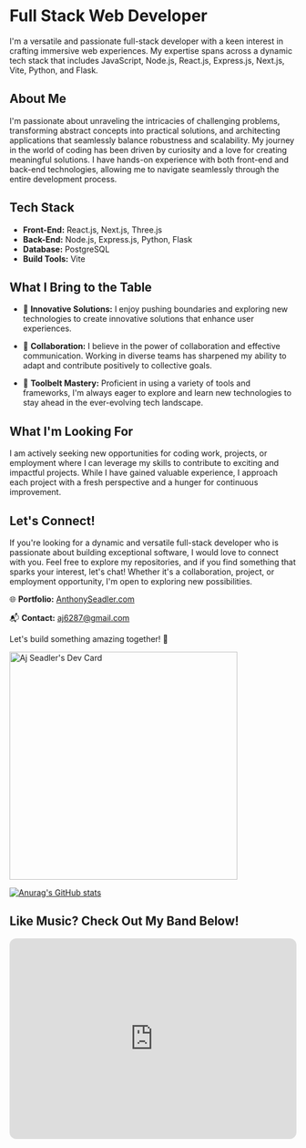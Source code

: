 # **Full Stack Web Developer**

 I'm a versatile and passionate full-stack developer with a keen interest in crafting immersive web experiences. My expertise spans across a dynamic tech stack that includes JavaScript, Node.js, React.js, Express.js, Next.js, Vite, Python, and Flask.



## **About Me**

I'm passionate about unraveling the intricacies of challenging problems, transforming abstract concepts into practical solutions, and architecting applications that seamlessly balance robustness and scalability. My journey in the world of coding has been driven by curiosity and a love for creating meaningful solutions. I have hands-on experience with both front-end and back-end technologies, allowing me to navigate seamlessly through the entire development process.

## **Tech Stack**

- **Front-End:** React.js, Next.js, Three.js
- **Back-End:** Node.js, Express.js, Python, Flask
- **Database:** PostgreSQL
- **Build Tools:** Vite

## **What I Bring to the Table**

- 🚀 **Innovative Solutions:** I enjoy pushing boundaries and exploring new technologies to create innovative solutions that enhance user experiences.

- 🤝 **Collaboration:** I believe in the power of collaboration and effective communication. Working in diverse teams has sharpened my ability to adapt and contribute positively to collective goals.

- 🧰 **Toolbelt Mastery:** Proficient in using a variety of tools and frameworks, I'm always eager to explore and learn new technologies to stay ahead in the ever-evolving tech landscape.

## **What I'm Looking For**

I am actively seeking new opportunities for coding work, projects, or employment where I can leverage my skills to contribute to exciting and impactful projects. While I have gained valuable experience, I approach each project with a fresh perspective and a hunger for continuous improvement.

## **Let's Connect!**

If you're looking for a dynamic and versatile full-stack developer who is passionate about building exceptional software, I would love to connect with you. Feel free to explore my repositories, and if you find something that sparks your interest, let's chat! Whether it's a collaboration, project, or employment opportunity, I'm open to exploring new possibilities.

🌐 **Portfolio:** [AnthonySeadler.com](https://anthonyseadler.com)

📬 **Contact:** aj6287@gmail.com

Let's build something amazing together! 🚀


<a href="https://app.daily.dev/ajseadler"><img src="https://api.daily.dev/devcards/54fc0e9b681c4c54a57043ef55ea1999.png?r=dl6" width="400" alt="Aj Seadler's Dev Card"/></a>

 [![Anurag's GitHub stats](https://github-readme-stats.vercel.app/api?username=ajSeadler)](https://github.com/anuraghazra/github-readme-stats)

 ## **Like Music? Check Out My Band Below!**

 <iframe style="border-radius:12px" src="https://open.spotify.com/embed/album/0PptqapSMqfkrNGHcWKTIR?utm_source=generator" width="100%" height="352" frameBorder="0" allowfullscreen="" allow="autoplay; clipboard-write; encrypted-media; fullscreen; picture-in-picture" loading="lazy"></iframe>
<!--
**ajSeadler/ajSeadler** is a ✨ _special_ ✨ repository because its `README.md` (this file) appears on your GitHub profile.

Here are some ideas to get you started:

- 🔭 I’m currently working on ...
- 🌱 I’m currently learning ...
- 👯 I’m looking to collaborate on ...
- 🤔 I’m looking for help with ...
- 💬 Ask me about ...
- 📫 How to reach me: ...
- 😄 Pronouns: ...
- ⚡ Fun fact: ...
-->
